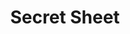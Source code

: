 ---
layout: post
title: Secret Sheet
published: true
type: spreadsheet
tags: cooking
image: /files/thumbnails/sheets.webp
excerpt: Secrets
post-date: 2021-01-12
updated-date: 2021-01-12
direct-link: https://docs.google.com/spreadsheets/d/1F_eZDIawul2KV1gVDTOglP90VNqxR-mEzOOY0ujt29Q/edit?usp=sharing
---